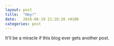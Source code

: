 ```yaml
---
layout: post
title:  "Hey!"
date:   2016-06-19 21:26:26 +0100
categories: post
---
```


It'll be a miracle if this blog ever gets another post.
